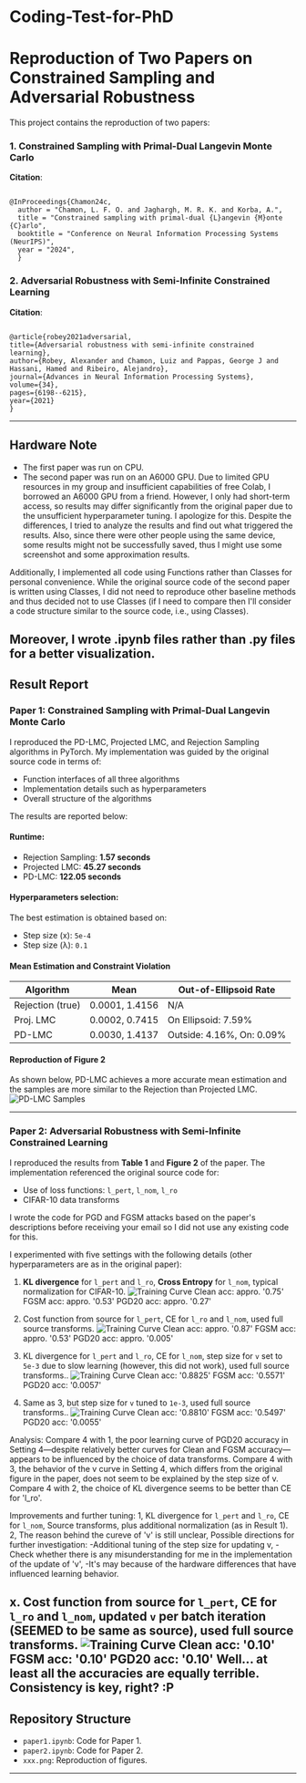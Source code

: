 # Coding-Test-for-PhD
# Reproduction of Two Papers on Constrained Sampling and Adversarial Robustness

This project contains the reproduction of two papers:

### 1. Constrained Sampling with Primal-Dual Langevin Monte Carlo
**Citation**:
<pre><code class="language-bibtex">
@InProceedings{Chamon24c, 
  author = "Chamon, L. F. O. and Jaghargh, M. R. K. and Korba, A.", 
  title = "Constrained sampling with primal-dual {L}angevin {M}onte {C}arlo", 
  booktitle = "Conference on Neural Information Processing Systems (NeurIPS)", 
  year = "2024", 
  } </code></pre>

### 2. Adversarial Robustness with Semi-Infinite Constrained Learning
**Citation**:
<pre><code class="language-bibtex">
@article{robey2021adversarial,
title={Adversarial robustness with semi-infinite constrained learning},
author={Robey, Alexander and Chamon, Luiz and Pappas, George J and Hassani, Hamed and Ribeiro, Alejandro},
journal={Advances in Neural Information Processing Systems},
volume={34},
pages={6198--6215},
year={2021}
}</code></pre>


---

## Hardware Note

- The first paper was run on CPU.
- The second paper was run on an A6000 GPU. Due to limited GPU resources in my group and insufficient capabilities of free Colab, I borrowed an A6000 GPU from a friend. However, I only had short-term access, so results may differ significantly from the original paper due to the unsufficient hyperparameter tuning. I apologize for this.
Despite the differences, I tried to analyze the results and find out what triggered the results. Also, since there were other people using the same device, some results might not be successfully saved, thus I might use some screenshot and some approximation results.

Additionally, I implemented all code using Functions rather than Classes for personal convenience. While the original source code of the second paper is written using Classes, I did not need to reproduce other baseline methods and thus decided not to use Classes (if I need to compare then I'll consider a code structure similar to the source code, i.e., using Classes).

Moreover, I wrote .ipynb files rather than .py files for a better visualization.
---

## Result Report

### Paper 1: Constrained Sampling with Primal-Dual Langevin Monte Carlo

I reproduced the PD-LMC, Projected LMC, and Rejection Sampling algorithms in PyTorch. My implementation was guided by the original source code in terms of:
- Function interfaces of all three algorithms
- Implementation details such as hyperparameters
- Overall structure of the algorithms

The results are reported below:
####  Runtime:
- Rejection Sampling: **1.57 seconds**
- Projected LMC: **45.27 seconds**
- PD-LMC: **122.05 seconds**

####  Hyperparameters selection:
The best estimation is obtained based on:
- Step size (x): `5e-4`
- Step size (λ): `0.1`

####  Mean Estimation and Constraint Violation
| Algorithm       | Mean                 | Out-of-Ellipsoid Rate |
|----------------|----------------------|------------------------|
| Rejection (true)| 0.0001, 1.4156       | N/A                    |
| Proj. LMC       | 0.0002, 0.7415       | On Ellipsoid: 7.59%    |
| PD-LMC          | 0.0030, 1.4137       | Outside: 4.16%, On: 0.09% |

####  Reproduction of Figure 2
As shown below, PD-LMC achieves a more accurate mean estimation and the samples are more similar to the Rejection than Projected LMC.
![PD-LMC Samples](#samples.png)

---

### Paper 2: Adversarial Robustness with Semi-Infinite Constrained Learning

I reproduced the results from **Table 1** and **Figure 2** of the paper. The implementation referenced the original source code for:
- Use of loss functions: `l_pert`, `l_nom`, `l_ro`
- CIFAR-10 data transforms

I wrote the code for PGD and FGSM attacks based on the paper's descriptions before receiving your email so I did not use any existing code for this.

I experimented with five settings with the following details (other hyperparameters are as in the original paper):

1. **KL divergence** for `l_pert` and `l_ro`, **Cross Entropy** for `l_nom`, typical normalization for CIFAR-10.
![Training Curve](#trainingcurve1.png)
Clean acc: appro. '0.75'
FGSM acc: appro. '0.53'
PGD20 acc: appro. '0.27'

2. Cost function from source for `l_pert`, CE for `l_ro` and `l_nom`,  used full source transforms.
![Training Curve](#trainingcurve2.png)
Clean acc: appro. '0.87'
FGSM acc: appro. '0.53'
PGD20 acc: appro. '0.005'

3. KL divergence for `l_pert` and `l_ro`, CE for `l_nom`, step size for `v` set to `5e-3` due to slow learning (however, this did not work), used full source transforms..
![Training Curve](#trainingcurve2.png)
Clean acc: '0.8825'
FGSM acc: '0.5571'
PGD20 acc: '0.0057'

4. Same as 3, but step size for `v` tuned to `1e-3`, used full source transforms..
![Training Curve](#trainingcurve5.png)
Clean acc: '0.8810'
FGSM acc: '0.5497'
PGD20 acc: '0.0055'

Analysis:
Compare 4 with 1, the poor learning curve of PGD20 accuracy in Setting 4—despite relatively better curves for Clean and FGSM accuracy—appears to be influenced by the choice of data transforms.
Compare 4 with 3, the behavior of the v curve in Setting 4, which differs from the original figure in the paper, does not seem to be explained by the step size of v.
Compare 4 with 2, the choice of KL divergence seems to be better than CE for 'l_ro'.

Improvements and further tuning:
1, KL divergence for `l_pert` and `l_ro`, CE for `l_nom`, Source transforms, plus additional normalization (as in Result 1).
2, The reason behind the cureve of 'v' is still unclear, Possible directions for further investigation:
-Additional tuning of the step size for updating v,
-Check whether there is any misunderstanding for me in the implementation of the update of 'v',
-It's may because of the hardware differences that have influenced learning behavior.

x. Cost function from source for `l_pert`, CE for `l_ro` and `l_nom`, updated `v` per batch iteration (SEEMED to be same as source), used full source transforms.
![Training Curve](#trainingcurvex.png)
Clean acc:  '0.10'
FGSM acc:  '0.10'
PGD20 acc:  '0.10'
Well... at least all the accuracies are equally terrible. Consistency is key, right? :P
---

## Repository Structure
- `paper1.ipynb`: Code for Paper 1.
- `paper2.ipynb`: Code for Paper 2.
- `xxx.png`: Reproduction of figures.


---

